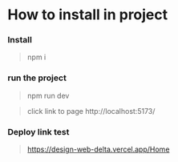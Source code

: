 # How to install in project

### Install
> npm i

### run the project
> npm run dev 

> click link to page
> http://localhost:5173/


### Deploy link test
> https://design-web-delta.vercel.app/Home
